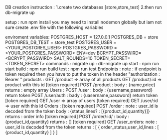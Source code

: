 DB creation instruction : 
1.create two databases [store,store_test]
2.then run db-migrate up

setup :
    run npm install
    you may need to install nodemon globally but iam not sure
    create .env file with the following variables

enviroment variables:
    POSTGRES_HOST = 127.0.0.1
    POSTGRES_DB = store
    POSTGRES_DB_TEST = store_test
    POSTGRES_USER = <YOUR_POSTGRES_USER>
    POSTGRES_PASSWORD =  <YOUR_POSTGRES_PASSWORD>
    ENV=dev
    BCRYPT_PASSWIRD=<BCRYPT_PASSWIRD>
    SALT_ROUNDS=10
    TOKEN_SECRET=<TOKEN_SECRET>
commands : 
    migrate up : db-migrate up
    start : npm run start
    build : npm run build
    test : npm run test
Endpoints :
    note : if endpoint is token required then you have to put the token in the header "authorization : Bearer <token>"
    products :
        GET /product => array of all products
        GET /product/:id => product with this id
        [token required] POST /product :
            body : {name,price}
            returns : empty array
    Users : 
        POST /user :
            body : {username,password}
            return token
        POST /user/auth : 
            bady : {uasername,password}
            return token
        [token required] GET /user => array of users
        [token required] GET /user/:id => user with this id
    Orders : 
        [token required] POST /order : 
            note : user_id is decoded from the token
            body : {status,lines? : [{product_id,quantity}]}
            returns : order info
        [token required] POST /order/:id/ :
            body : {product_id,quantity}
            returns : []
        [token required] GET /user_orders:
            note : user_id is decoded from the token
            returns : [
                {
                    order_status,user_id,lines : [
                        {product_id,quantity}
                    ]
                }
            ]
        